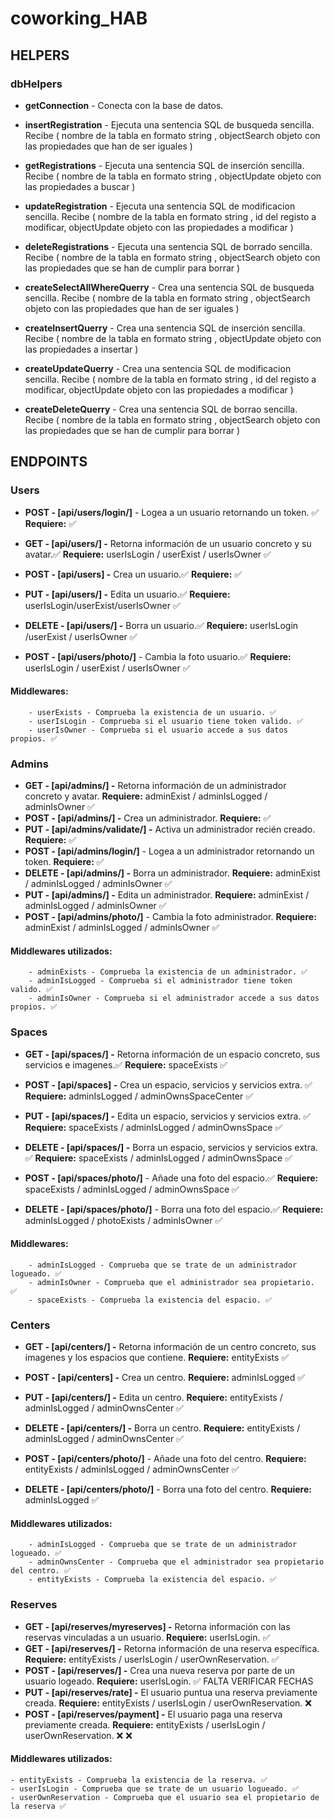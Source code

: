 # coworking_HAB

## HELPERS

### dbHelpers

-   **getConnection** - Conecta con la base de datos.
-   **insertRegistration** - Ejecuta una sentencia SQL de busqueda sencilla.
    Recibe ( nombre de la tabla en formato string , objectSearch objeto con las propiedades que han de ser iguales )
-   **getRegistrations** - Ejecuta una sentencia SQL de inserción sencilla.
    Recibe ( nombre de la tabla en formato string , objectUpdate objeto con las propiedades a buscar )
-   **updateRegistration** - Ejecuta una sentencia SQL de modificacion sencilla.
    Recibe ( nombre de la tabla en formato string , id del registo a modificar, objectUpdate objeto con las propiedades a modificar )
-   **deleteRegistrations** - Ejecuta una sentencia SQL de borrado sencilla.
    Recibe ( nombre de la tabla en formato string , objectSearch objeto con las propiedades que se han de cumplir para borrar )

-   **createSelectAllWhereQuerry** - Crea una sentencia SQL de busqueda sencilla.
    Recibe ( nombre de la tabla en formato string , objectSearch objeto con las propiedades que han de ser iguales )
-   **createInsertQuerry** - Crea una sentencia SQL de inserción sencilla.
    Recibe ( nombre de la tabla en formato string , objectUpdate objeto con las propiedades a insertar )
-   **createUpdateQuerry** - Crea una sentencia SQL de modificacion sencilla.
    Recibe ( nombre de la tabla en formato string , id del registo a modificar, objectUpdate objeto con las propiedades a modificar )
-   **createDeleteQuerry** - Crea una sentencia SQL de borrao sencilla.
    Recibe ( nombre de la tabla en formato string , objectSearch objeto con las propiedades que se han de cumplir para borrar )

## ENDPOINTS

### Users

-   **POST - [api/users/login/]** - Logea a un usuario retornando un token. ✅
    **Requiere:** ✅
-   **GET - [api/users/] -** Retorna información de un usuario concreto y su avatar.✅
    **Requiere:** userIsLogin / userExist / userIsOwner ✅
-   **POST - [api/users] -** Crea un usuario.✅
    **Requiere:** ✅
-   **PUT - [api/users/] -** Edita un usuario.✅
    **Requiere:** userIsLogin/userExist/userIsOwner ✅
-   **DELETE - [api/users/] -** Borra un usuario.✅
    **Requiere:** userIsLogin /userExist / userIsOwner ✅

-   **POST - [api/users/photo/]** - Cambia la foto usuario.✅
    **Requiere:** userIsLogin / userExist / userIsOwner ✅

#### Middlewares:

        - userExists - Comprueba la existencia de un usuario. ✅
        - userIsLogin - Comprueba si el usuario tiene token valido. ✅
        - userIsOwner - Comprueba si el usuario accede a sus datos propios. ✅

### Admins

-   **GET - [api/admins/] -** Retorna información de un administrador concreto y avatar.
    **Requiere:** adminExist / adminIsLogged / adminIsOwner ✅
-   **POST - [api/admins/] -** Crea un administrador.
    **Requiere:** ✅
-   **PUT - [api/admins/validate/] -** Activa un administrador recién creado.
    **Requiere:** ✅
-   **POST - [api/admins/login/]** - Logea a un administrador retornando un token.
    **Requiere:** ✅
-   **DELETE - [api/admins/] -** Borra un administrador.
    **Requiere:** adminExist / adminIsLogged / adminIsOwner ✅
-   **PUT - [api/admins/] -** Edita un administrador.
    **Requiere:** adminExist / adminIsLogged / adminIsOwner ✅
-   **POST - [api/admins/photo/]** - Cambia la foto administrador.
    **Requiere:** adminExist / adminIsLogged / adminIsOwner ✅

#### Middlewares utilizados:

        - adminExists - Comprueba la existencia de un administrador. ✅
        - adminIsLogged - Comprueba si el administrador tiene token valido. ✅
        - adminIsOwner - Comprueba si el administrador accede a sus datos propios. ✅

### Spaces

-   **GET - [api/spaces/] -** Retorna información de un espacio concreto, sus servicios e imagenes.✅
    **Requiere:** spaceExists ✅
-   **POST - [api/spaces] -** Crea un espacio, servicios y servicios extra. ✅
    **Requiere:** adminIsLogged / adminOwnsSpaceCenter ✅
-   **PUT - [api/spaces/] -** Edita un espacio, servicios y servicios extra. ✅
    **Requiere:** spaceExists / adminIsLogged / adminOwnsSpace ✅
-   **DELETE - [api/spaces/] -** Borra un espacio, servicios y servicios extra. ✅
    **Requiere:** spaceExists / adminIsLogged / adminOwnsSpace ✅

-   **POST - [api/spaces/photo/]** - Añade una foto del espacio.✅
    **Requiere:** spaceExists / adminIsLogged / adminOwnsSpace ✅
-   **DELETE - [api/spaces/photo/]** - Borra una foto del espacio.✅
    **Requiere:** adminIsLogged / photoExists / adminIsOwner ✅

#### Middlewares:

        - adminIsLogged - Comprueba que se trate de un administrador logueado. ✅
        - adminIsOwner - Comprueba que el administrador sea propietario. ✅
        - spaceExists - Comprueba la existencia del espacio. ✅

### Centers

-   **GET - [api/centers/] -** Retorna información de un centro concreto, sus imagenes y los espacios que contiene.
    **Requiere:** entityExists ✅
-   **POST - [api/centers] -** Crea un centro.
    **Requiere:** adminIsLogged ✅
-   **PUT - [api/centers/] -** Edita un centro.
    **Requiere:** entityExists / adminIsLogged / adminOwnsCenter ✅
-   **DELETE - [api/centers/] -** Borra un centro.
    **Requiere:** entityExists / adminIsLogged / adminOwnsCenter ✅

-   **POST - [api/centers/photo/]** - Añade una foto del centro.
    **Requiere:** entityExists / adminIsLogged / adminOwnsCenter ✅
-   **DELETE - [api/centers/photo/]** - Borra una foto del centro.
    **Requiere:** adminIsLogged ✅

#### Middlewares utilizados:

        - adminIsLogged - Comprueba que se trate de un administrador logueado. ✅
        - adminOwnsCenter - Comprueba que el administrador sea propietario del centro. ✅
        - entityExists - Comprueba la existencia del espacio. ✅

### Reserves

-   **GET - [api/reserves/myreserves] -** Retorna información con las reservas vinculadas a un usuario.
    **Requiere:** userIsLogin. ✅
-   **GET - [api/reserves/] -** Retorna información de una reserva específica.
    **Requiere:** entityExists / userIsLogin / userOwnReservation. ✅
-   **POST - [api/reserves/] -** Crea una nueva reserva por parte de un usuario logeado.
    **Requiere:** userIsLogin. ✅ FALTA VERIFICAR FECHAS
-   **PUT - [api/reserves/rate] -** El usuario puntua una reserva previamente creada.
    **Requiere:** entityExists / userIsLogin / userOwnReservation. ❌
-   **POST - [api/reserves/payment] -** El usuario paga una reserva previamente creada.
    **Requiere:** entityExists / userIsLogin / userOwnReservation. ❌
    ❌

#### Middlewares utilizados:

    - entityExists - Comprueba la existencia de la reserva. ✅
    - userIsLogin - Comprueba que se trate de un usuario logueado. ✅
    - userOwnReservation - Comprueba que el usuario sea el propietario de la reserva ✅
